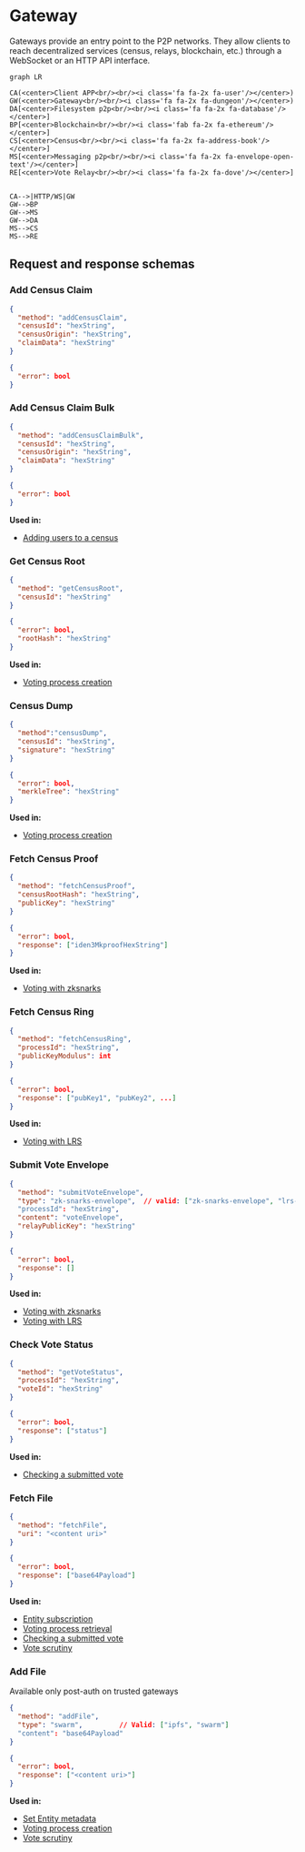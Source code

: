 # Gateway

Gateways provide an entry point to the P2P networks. They allow clients to reach decentralized services (census, relays, blockchain, etc.) through a WebSocket or an HTTP API interface.

```mermaid
graph LR

CA(<center>Client APP<br/><br/><i class='fa fa-2x fa-user'/></center>)
GW(<center>Gateway<br/><br/><i class='fa fa-2x fa-dungeon'/></center>)
DA[<center>Filesystem p2p<br/><br/><i class='fa fa-2x fa-database'/></center>]
BP[<center>Blockchain<br/><br/><i class='fab fa-2x fa-ethereum'/></center>]
CS[<center>Census<br/><br/><i class='fa fa-2x fa-address-book'/></center>]
MS[<center>Messaging p2p<br/><br/><i class='fa fa-2x fa-envelope-open-text'/></center>]
RE[<center>Vote Relay<br/><br/><i class='fa fa-2x fa-dove'/></center>]


CA-->|HTTP/WS|GW
GW-->BP
GW-->MS
GW-->DA
MS-->CS
MS-->RE
```

## Request and response schemas

### Add Census Claim

```json
{
  "method": "addCensusClaim",
  "censusId": "hexString",
  "censusOrigin": "hexString",
  "claimData": "hexString"
}
```
```json
{
  "error": bool
}
```

### Add Census Claim Bulk

```json
{
  "method": "addCensusClaimBulk",
  "censusId": "hexString",
  "censusOrigin": "hexString",
  "claimData": "hexString"
}
```
```json
{
  "error": bool
}
```

**Used in:**
- [Adding users to a census](vocdoni.io/docs/#/architecture/sequence-diagrams?id=adding-users-to-a-census)

### Get Census Root
```json
{
  "method": "getCensusRoot",
  "censusId": "hexString"
}
```
```json
{
  "error": bool,
  "rootHash": "hexString"
}
```
**Used in:**
- [Voting process creation](http://vocdoni.io/docs/#/architecture/sequence-diagrams?id=voting-process-creation)

### Census Dump
```json
{
  "method":"censusDump",
  "censusId": "hexString",
  "signature": "hexString"
}
```
```json
{
  "error": bool,
  "merkleTree": "hexString"
}
```
**Used in:**
- [Voting process creation](http://vocdoni.io/docs/#/architecture/sequence-diagrams?id=voting-process-creation)


### Fetch Census Proof
```json
{
  "method": "fetchCensusProof",
  "censusRootHash": "hexString",
  "publicKey": "hexString"
}
```

```json
{
  "error": bool,
  "response": ["iden3MkproofHexString"]
}
```
**Used in:**
- [Voting with zksnarks](https://vocdoni.io/docs/#/architecture/sequence-diagrams?id=casting-a-vote-with-zk-snarks)

### Fetch Census Ring
```json
{
  "method": "fetchCensusRing",
  "processId": "hexString",
  "publicKeyModulus": int
}
```
```json
{
  "error": bool,
  "response": ["pubKey1", "pubKey2", ...]
}
```
**Used in:**
- [Voting with LRS](https://vocdoni.io/docs/#/architecture/sequence-diagrams?id=casting-a-vote-with-linkable-ring-signatures)

### Submit Vote Envelope
```json
{
  "method": "submitVoteEnvelope",
  "type": "zk-snarks-envelope",  // valid: ["zk-snarks-envelope", "lrs-envelope"]
  "processId": "hexString",
  "content": "voteEnvelope",
  "relayPublicKey": "hexString"
}
```
```json
{
  "error": bool,
  "response": []
}
```

**Used in:**
- [Voting with zksnarks](https://vocdoni.io/docs/#/architecture/sequence-diagrams?id=casting-a-vote-with-zk-snarks)
- [Voting with LRS](https://vocdoni.io/docs/#/architecture/sequence-diagrams?id=casting-a-vote-with-linkable-ring-signatures)

### Check Vote Status
```json
{
  "method": "getVoteStatus",
  "processId": "hexString",
  "voteId": "hexString"
}
```

```json
{
  "error": bool,
  "response": ["status"]
}
```
**Used in:**
- [Checking a submitted vote](https://vocdoni.io/docs/#/architecture/sequence-diagrams?id=checking-a-submitted-vote)

### Fetch File
```json
{
  "method": "fetchFile",
  "uri": "<content uri>"
}
```

```json
{
  "error": bool,
  "response": ["base64Payload"]
}
```
**Used in:**
- [Entity subscription](https://vocdoni.io/docs/#/architecture/sequence-diagrams?id=entity-subscription)
- [Voting process retrieval](https://vocdoni.io/docs/#/architecture/sequence-diagrams?id=voting-process-retrieval)
- [Checking a submitted vote](https://vocdoni.io/docs/#/architecture/sequence-diagrams?id=checking-a-submitted-vote)
- [Vote scrutiny](https://vocdoni.io/docs/#/architecture/sequence-diagrams?id=vote-scrutiny)

### Add File

Available only post-auth on trusted gateways
```json
{
  "method": "addFile",
  "type": "swarm",         // Valid: ["ipfs", "swarm"]
  "content": "base64Payload"
}
```
```json
{
  "error": bool,
  "response": ["<content uri>"]
}
```
**Used in:**
- [Set Entity metadata](https://vocdoni.io/docs/#/architecture/sequence-diagrams?id=set-entity-metadata)
- [Voting process creation](https://vocdoni.io/docs/#/architecture/sequence-diagrams?id=voting-process-creation)
- [Vote scrutiny](https://vocdoni.io/docs/#/architecture/sequence-diagrams?id=vote-scrutiny)
